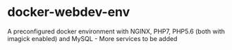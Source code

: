 # docker-webdev-env
A preconfigured docker environment with NGINX, PHP7, PHP5.6 (both with imagick enabled) and MySQL - More services to be added

